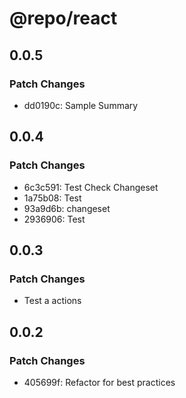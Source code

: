 # @repo/react

## 0.0.5

### Patch Changes

- dd0190c: Sample Summary

## 0.0.4

### Patch Changes

- 6c3c591: Test Check Changeset
- 1a75b08: Test
- 93a9d6b: changeset
- 2936906: Test

## 0.0.3

### Patch Changes

- Test a actions

## 0.0.2

### Patch Changes

- 405699f: Refactor for best practices
